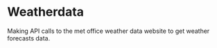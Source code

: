 # Weatherdata
Making API calls to the met office weather data website to get weather forecasts data.
